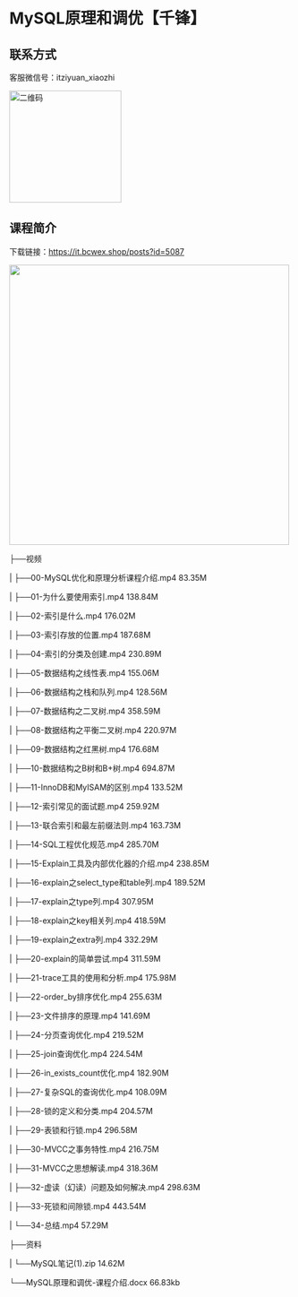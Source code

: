 # MySQL原理和调优【千锋】

## 联系方式

客服微信号：itziyuan_xiaozhi

<img src="https://ziyuanyun.oss-cn-guangzhou.aliyuncs.com/common/20240614073449/666b82192834a.jpg" width="200" height="200" alt="二维码">

## 课程简介

下载链接：https://it.bcwex.shop/posts?id=5087

<img src="https://ziyuanyun.oss-cn-guangzhou.aliyuncs.com/yun/20241201155533/674c16753edd9.jpg" width="500" alt="">

  ├──视频

 | ├──00-MySQL优化和原理分析课程介绍.mp4 83.35M

 | ├──01-为什么要使用索引.mp4 138.84M

 | ├──02-索引是什么.mp4 176.02M

 | ├──03-索引存放的位置.mp4 187.68M

 | ├──04-索引的分类及创建.mp4 230.89M

 | ├──05-数据结构之线性表.mp4 155.06M

 | ├──06-数据结构之栈和队列.mp4 128.56M

 | ├──07-数据结构之二叉树.mp4 358.59M

 | ├──08-数据结构之平衡二叉树.mp4 220.97M

 | ├──09-数据结构之红黑树.mp4 176.68M

 | ├──10-数据结构之B树和B+树.mp4 694.87M

 | ├──11-InnoDB和MyISAM的区别.mp4 133.52M

 | ├──12-索引常见的面试题.mp4 259.92M

 | ├──13-联合索引和最左前缀法则.mp4 163.73M

 | ├──14-SQL工程优化规范.mp4 285.70M

 | ├──15-Explain工具及内部优化器的介绍.mp4 238.85M

 | ├──16-explain之select_type和table列.mp4 189.52M

 | ├──17-explain之type列.mp4 307.95M

 | ├──18-explain之key相关列.mp4 418.59M

 | ├──19-explain之extra列.mp4 332.29M

 | ├──20-explain的简单尝试.mp4 311.59M

 | ├──21-trace工具的使用和分析.mp4 175.98M

 | ├──22-order_by排序优化.mp4 255.63M

 | ├──23-文件排序的原理.mp4 141.69M

 | ├──24-分页查询优化.mp4 219.52M

 | ├──25-join查询优化.mp4 224.54M

 | ├──26-in_exists_count优化.mp4 182.90M

 | ├──27-复杂SQL的查询优化.mp4 108.09M

 | ├──28-锁的定义和分类.mp4 204.57M

 | ├──29-表锁和行锁.mp4 296.58M

 | ├──30-MVCC之事务特性.mp4 216.75M

 | ├──31-MVCC之思想解读.mp4 318.36M

 | ├──32-虚读（幻读）问题及如何解决.mp4 298.63M

 | ├──33-死锁和间隙锁.mp4 443.54M

 | └──34-总结.mp4 57.29M

 ├──资料

 | └──MySQL笔记(1).zip 14.62M

 └──MySQL原理和调优-课程介绍.docx 66.83kb

  